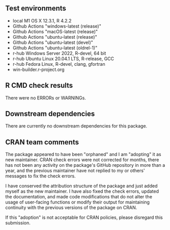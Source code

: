 ## Test environments

* local M1 OS X 12.3.1, R 4.2.2
* Github Actions "windows-latest (release)"
* Github Actions "macOS-latest (release)"
* Github Actions "ubuntu-latest (release)"
* Github Actions "ubuntu-latest (devel)"
* Github Actions "ubuntu-latest (oldrel-1)"
* r-hub Windows Server 2022, R-devel, 64 bit
* r-hub Ubuntu Linux 20.04.1 LTS, R-release, GCC
* r-hub Fedora Linux, R-devel, clang, gfortran
* win-builder.r-project.org

## R CMD check results

There were no ERRORs or WARNINGs.

## Downstream dependencies

There are currently no downstream dependencies for this package.

## CRAN team comments

The package appeared to have been "orphaned" and I am "adopting" it as new 
maintainer. CRAN check errors were not corrected for months, there has not been 
any activity on the package's GitHub repository in more than a year, and the 
previous maintainer have not replied to my or others' messages to fix the check
errors. 

I have conserved the attribution structure of the package and just added myself 
as the new maintainer. I have also fixed the check errors, updated the 
documentation, and made code modifications that do not alter the usage of 
user-facing functions or modify their output for maintaining continuity with the
previous versions of the package on CRAN. 

If this "adoption" is not acceptable for CRAN policies, please disregard this 
submission. 
